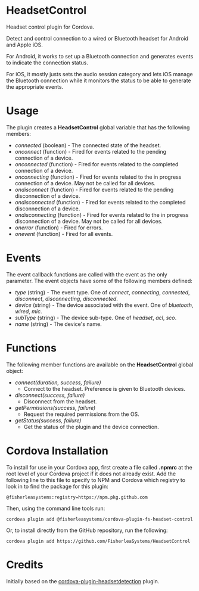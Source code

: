 # HeadsetControl

Headset control plugin for Cordova.

Detect and control connection to a wired or Bluetooth headset for Android and Apple iOS.

For Android, it works to set up a Bluetooth connection and generates events to indicate the connection status.

For iOS, it mostly justs sets the audio session category and lets iOS manage the Bluetooth connection while it
monitors the status to be able to generate the appropriate events.

# Usage

The plugin creates a **HeadsetControl** global variable that has the following members:

-   _connected_ (boolean) - The connected state of the headset.
-   _onconnect_ (function) - Fired for events related to the pending connection of a device.
-   _onconnected_ (function) - Fired for events related to the completed connection of a device.
-   _onconnecting_ (function) - Fired for events related to the in progress connection of a device.
    May not be called for all devices.
-   _ondisconnect_ (function) - Fired for events related to the pending disconnection of a device.
-   _ondisconnected_ (function) - Fired for events related to the completed disconnection of a device.
-   _ondisconnecting_ (function) - Fired for events related to the in progress disconnection of a device.
    May not be called for all devices.
-   _onerror_ (function) - Fired for errors.
-   _onevent_ (function) - Fired for all events.

# Events

The event callback functions are called with the event as the only parameter.
The event objects have some of the following members defined:

-   _type_ (string) - The event type. One of _connect_, _connecting_, _connected_, _disconnect_, _disconnecting_, _disconnected_.
-   _device_ (string) - The device associated with the event. One of _bluetooth_, _wired_, _mic_.
-   _subType_ (string) - The device sub-type. One of _headset_, _acl_, _sco_.
-   _name_ (string) - The device's name.

# Functions

The following member functions are available on the **HeadsetControl** global object:

-   _connect(duration, success, failure)_
    -   Connect to the headset. Preference is given to Bluetooth devices.
-   _disconnect(success, failure)_
    -   Disconnect from the headset.
-   _getPermissions(success, failure)_
    -   Request the required permissions from the OS.
-   _getStatus(success, failure)_
    -   Get the status of the plugin and the device connection.

# Cordova Installation

To install for use in your Cordova app, first create a file called **.npmrc** at the root level of your Cordova project if it does not already exist. Add the following line to this file to specify to NPM and Cordova which registry to look in to find the package for this plugin:

    @fisherleasystems:registry=https://npm.pkg.github.com

Then, using the command line tools run:

    cordova plugin add @fisherleasystems/cordova-plugin-fs-headset-control

Or, to install directly from the GitHub repository, run the following:

    cordova plugin add https://github.com/FisherleaSystems/HeadsetControl

# Credits

Initially based on the [cordova-plugin-headsetdetection](https://github.com/EddyVerbruggen/HeadsetDetection-PhoneGap-Plugin) plugin.
